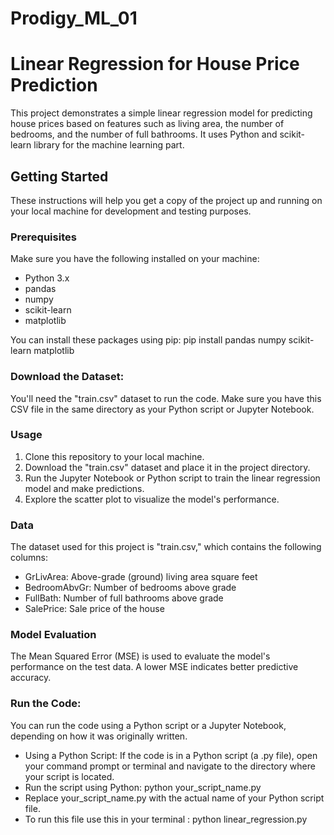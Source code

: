 # Prodigy_ML_01

# Linear Regression for House Price Prediction

This project demonstrates a simple linear regression model for predicting house prices based on features such as living area, the number of bedrooms, and the number of full bathrooms. It uses Python and scikit-learn library for the machine learning part.

## Getting Started

These instructions will help you get a copy of the project up and running on your local machine for development and testing purposes.

### Prerequisites

Make sure you have the following installed on your machine:

- Python 3.x
- pandas
- numpy
- scikit-learn
- matplotlib

You can install these packages using pip: pip install pandas numpy scikit-learn matplotlib

### Download the Dataset:

You'll need the "train.csv" dataset to run the code. Make sure you have this CSV file in the same directory as your Python script or Jupyter Notebook.

### Usage

1. Clone this repository to your local machine.
2. Download the "train.csv" dataset and place it in the project directory.
3. Run the Jupyter Notebook or Python script to train the linear regression model and make predictions.
4. Explore the scatter plot to visualize the model's performance.

### Data

The dataset used for this project is "train.csv," which contains the following columns:

- GrLivArea: Above-grade (ground) living area square feet
- BedroomAbvGr: Number of bedrooms above grade
- FullBath: Number of full bathrooms above grade
- SalePrice: Sale price of the house

### Model Evaluation

The Mean Squared Error (MSE) is used to evaluate the model's performance on the test data. A lower MSE indicates better predictive accuracy.

### Run the Code:

You can run the code using a Python script or a Jupyter Notebook, depending on how it was originally written.
- Using a Python Script: If the code is in a Python script (a .py file), open your command prompt or terminal and navigate to the directory where your script is located.
- Run the script using Python: python your_script_name.py
- Replace your_script_name.py with the actual name of your Python script file.
- To run this file use this in your terminal : python linear_regression.py
